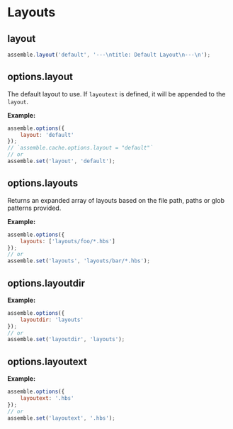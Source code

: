 # Layouts

>


## layout

```js
assemble.layout('default', '---\ntitle: Default Layout\n---\n');
```


## options.layout

The default layout to use. If `layoutext` is defined, it will be appended to the `layout`.

**Example:**

```js
assemble.options({
	layout: 'default'
});
// `assemble.cache.options.layout = "default"`
// or
assemble.set('layout', 'default');
```


## options.layouts

Returns an expanded array of layouts based on the file path, paths or glob patterns provided.

**Example:**

```js
assemble.options({
	layouts: ['layouts/foo/*.hbs']
});
// or
assemble.set('layouts', 'layouts/bar/*.hbs');
```

## options.layoutdir

**Example:**

```js
assemble.options({
	layoutdir: 'layouts'
});
// or
assemble.set('layoutdir', 'layouts');
```

## options.layoutext

**Example:**

```js
assemble.options({
	layoutext: '.hbs'
});
// or
assemble.set('layoutext', '.hbs');
```


